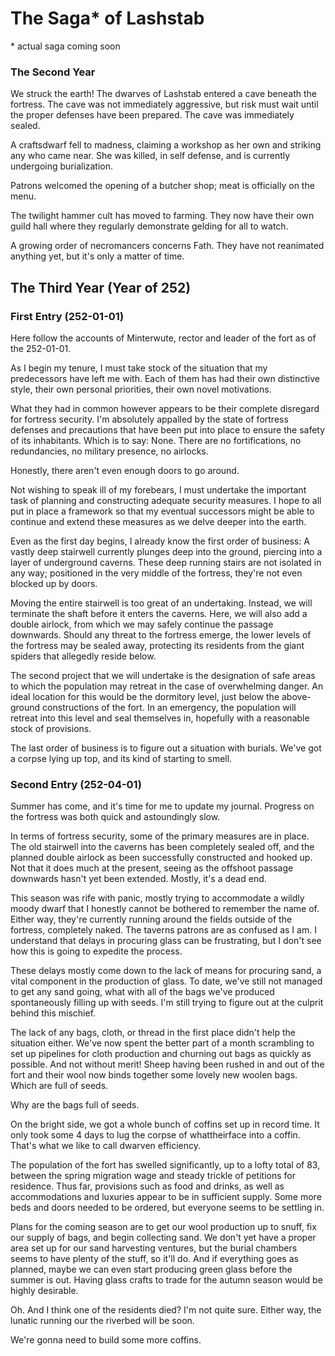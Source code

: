 The Saga* of Lashstab
=====================

\* actual saga coming soon




### The Second Year

We struck the earth! The dwarves of Lashstab entered a cave beneath the fortress. The cave was not immediately aggressive, but risk must wait until the proper defenses have been prepared. The cave was immediately sealed.

A craftsdwarf fell to madness, claiming a workshop as her own and striking any who came near. She was killed, in self defense, and is currently undergoing burialization.

Patrons welcomed the opening of a butcher shop; meat is officially on the menu.

The twilight hammer cult has moved to farming. They now have their own guild hall where they regularly demonstrate gelding for all to watch.

A growing order of necromancers concerns Fath. They have not reanimated anything yet, but it's only a matter of time.

## The Third Year (Year of 252)

### First Entry (252-01-01)

Here follow the accounts of Minterwute, rector and leader of the fort as of the 252-01-01.

As I begin my tenure, I must take stock of the situation that my predecessors have left me with.
Each of them has had their own distinctive style, their own personal priorities, their own novel motivations.

What they had in common however appears to be their complete disregard for fortress security.
I'm absolutely appalled by the state of fortress defenses and precautions that have been put into place to ensure the safety of its inhabitants.
Which is to say: None. There are no fortifications, no redundancies, no military presence, no airlocks.

Honestly, there aren't even enough doors to go around.

Not wishing to speak ill of my forebears, I must undertake the important task of planning and constructing adequate security measures.
I hope to all put in place a framework so that my eventual successors might be able to continue and extend these measures as we delve deeper into the earth.

Even as the first day begins, I already know the first order of business:
A vastly deep stairwell currently plunges deep into the ground, piercing into a layer of underground caverns.
These deep running stairs are not isolated in any way; positioned in the very middle of the fortress, they're not even blocked up by doors.

Moving the entire stairwell is too great of an undertaking. Instead, we will terminate the shaft before it enters the caverns.
Here, we will also add a double airlock, from which we may safely continue the passage downwards.
Should any threat to the fortress emerge, the lower levels of the fortress may be sealed away, protecting its residents from the giant spiders that allegedly reside below.

The second project that we will undertake is the designation of safe areas to which the population may retreat in the case of overwhelming danger.
An ideal location for this would be the dormitory level, just below the above-ground constructions of the fort.
In an emergency, the population will retreat into this level and seal themselves in, hopefully with a reasonable stock of provisions.

The last order of business is to figure out a situation with burials. We've got a corpse lying up top, and its kind of starting to smell.

### Second Entry (252-04-01)

Summer has come, and it's time for me to update my journal. Progress on the fortress was both quick and astoundingly slow.

In terms of fortress security, some of the primary measures are in place.
The old stairwell into the caverns has been completely sealed off, and the planned double airlock as been successfully constructed and hooked up.
Not that it does much at the present, seeing as the offshoot passage downwards hasn't yet been extended. Mostly, it's a dead end.

This season was rife with panic, mostly trying to accommodate a wildly moody dwarf that I honestly cannot be bothered to remember the name of.
Either way, they're currently running around the fields outside of the fortress, completely naked. The taverns patrons are as confused as I am.
I understand that delays in procuring glass can be frustrating, but I don't see how this is going to expedite the process.

These delays mostly come down to the lack of means for procuring sand, a vital component in the production of glass.
To date, we've still not managed to get any sand going, what with all of the bags we've produced spontaneously filling up with seeds.
I'm still trying to figure out at the culprit behind this mischief.

The lack of any bags, cloth, or thread in the first place didn't help the situation either.
We've now spent the better part of a month scrambling to set up pipelines for cloth production and churning out bags as quickly as possible.
And not without merit! Sheep having been rushed in and out of the fort and their wool now binds together some lovely new woolen bags.
Which are full of seeds.

Why are the bags full of seeds.

On the bright side, we got a whole bunch of coffins set up in record time. It only took some 4 days to lug the corpse of whattheirface into a coffin.
That's what we like to call dwarven efficiency.

The population of the fort has swelled significantly, up to a lofty total of 83, between the spring migration wage and steady trickle of petitions for residence.
Thus far, provisions such as food and drinks, as well as accommodations and luxuries appear to be in sufficient supply.
Some more beds and doors needed to be ordered, but everyone seems to be settling in.

Plans for the coming season are to get our wool production up to snuff, fix our supply of bags, and begin collecting sand.
We don't yet have a proper area set up for our sand harvesting ventures, but the burial chambers seems to have plenty of the stuff, so it'll do.
And if everything goes as planned, maybe we can even start producing green glass before the summer is out.
Having glass crafts to trade for the autumn season would be highly desirable.

Oh. And I think one of the residents died?
I'm not quite sure.
Either way, the lunatic running our the riverbed will be soon.

We're gonna need to build some more coffins.
